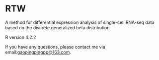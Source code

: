 # RTW
A method for differential expression analysis of single-cell RNA-seq data based on the discrete generalized beta distribution

 R version 4.2.2
 
 If you have any questions, please contact me via email:gaopingpingpp@163.com.
